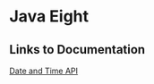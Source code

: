 # Java Eight

## Links to Documentation

[Date and Time API](https://github.com/arun786/JavaEight/tree/master/DateAndTimeAPIDocumentation)